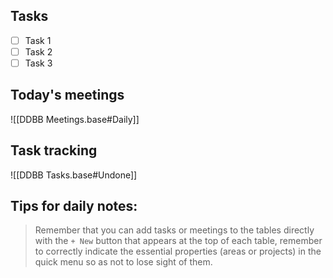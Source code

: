 ## Tasks

- [ ] Task 1
- [ ] Task 2
- [ ] Task 3

## Today's meetings

![[DDBB Meetings.base#Daily]]

## Task tracking

![[DDBB Tasks.base#Undone]]

## Tips for daily notes:

> Remember that you can add tasks or meetings to the tables directly with the `+ New` button that appears at the top of each table, remember to correctly indicate the essential properties (areas or projects) in the quick menu so as not to lose sight of them.